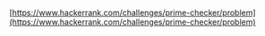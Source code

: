 [https://www.hackerrank.com/challenges/prime-checker/problem](https://www.hackerrank.com/challenges/prime-checker/problem)